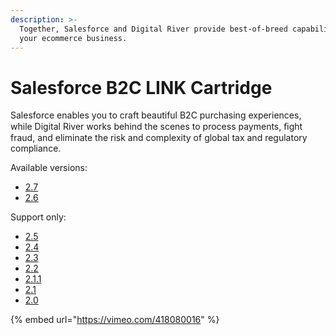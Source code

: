 ```yaml
---
description: >-
  Together, Salesforce and Digital River provide best-of-breed capabilities for
  your ecommerce business.
---
```


# Salesforce B2C LINK Cartridge

Salesforce enables you to craft beautiful B2C purchasing experiences, while Digital River works behind the scenes to process payments, ﬁght fraud, and eliminate the risk and complexity of global tax and regulatory compliance.

Available versions:

* [2.7](https://docs.digitalriver.com/salesforce-b2c/v/salesforce-b2c-link-cartridge-2.7)
* [2.6](https://docs.digitalriver.com/salesforce-b2c/v/salesforce-b2c-link-cartridge-2.6/)

Support only:

* [2.5](https://docs.digitalriver.com/salesforce-b2c/v/salesforce-b2c-link-cartridge-2.5/)
* [2.4](https://docs.digitalriver.com/salesforce-b2c/v/salesforce-b2c-link-cartridge-2.4/)
* [2.3](https://docs.digitalriver.com/salesforce-b2c/v/salesforce-b2c-link-cartridge-2.3/)
* [2.2](https://docs.digitalriver.com/salesforce-b2c/v/salesforce-b2c-link-cartridge-2.2/)
* [2.1.1](https://docs.digitalriver.com/salesforce-b2c/v/2.1.1-1/)
* [2.1](https://docs.digitalriver.com/salesforce-b2c/v/salesforce-b2c-link-cartridge-2.1/)
* [2.0](https://docs.digitalriver.com/salesforce-b2c/v/2.0/)

{% embed url="https://vimeo.com/418080016" %}

